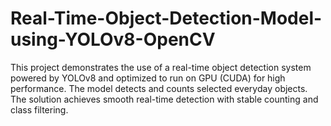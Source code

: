# Real-Time-Object-Detection-Model-using-YOLOv8-OpenCV
This project demonstrates the use of a real-time object detection system powered by YOLOv8 and optimized to run on GPU (CUDA) for high performance. The model detects and counts selected everyday objects. The solution achieves smooth real-time detection with stable counting and class filtering.
